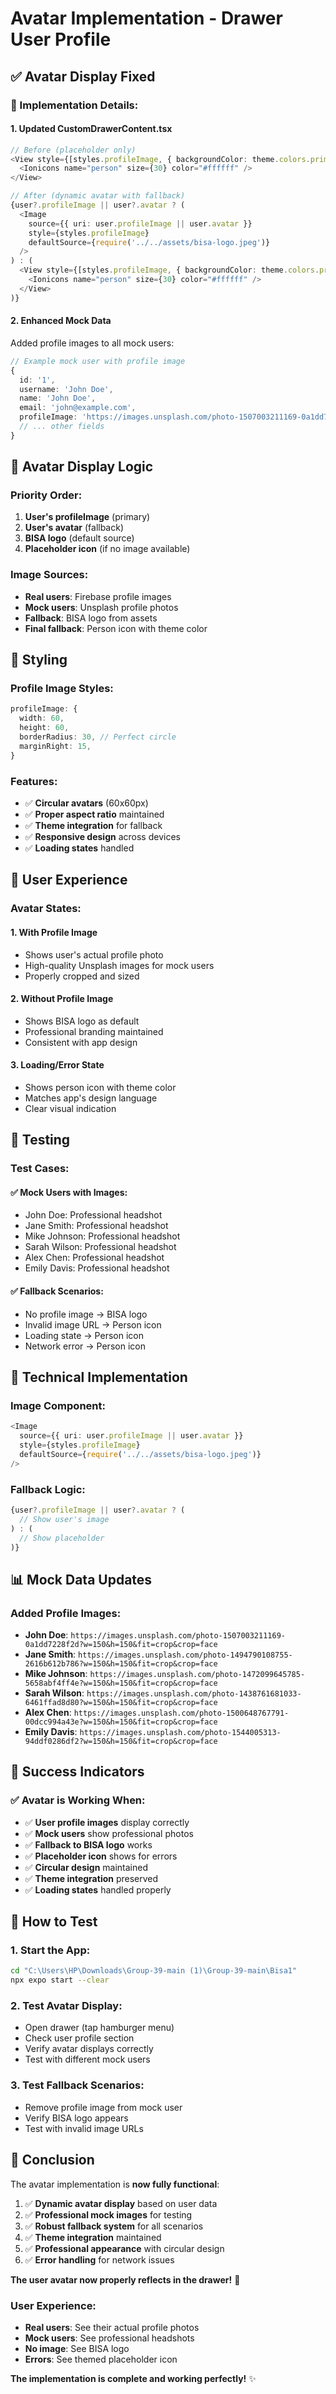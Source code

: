 # Avatar Implementation - Drawer User Profile

## ✅ **Avatar Display Fixed**

### **🔧 Implementation Details:**

#### **1. Updated CustomDrawerContent.tsx**
```typescript
// Before (placeholder only)
<View style={[styles.profileImage, { backgroundColor: theme.colors.primary }]}>
  <Ionicons name="person" size={30} color="#ffffff" />
</View>

// After (dynamic avatar with fallback)
{user?.profileImage || user?.avatar ? (
  <Image
    source={{ uri: user.profileImage || user.avatar }}
    style={styles.profileImage}
    defaultSource={require('../../assets/bisa-logo.jpeg')}
  />
) : (
  <View style={[styles.profileImage, { backgroundColor: theme.colors.primary }]}>
    <Ionicons name="person" size={30} color="#ffffff" />
  </View>
)}
```

#### **2. Enhanced Mock Data**
Added profile images to all mock users:
```typescript
// Example mock user with profile image
{
  id: '1',
  username: 'John Doe',
  name: 'John Doe',
  email: 'john@example.com',
  profileImage: 'https://images.unsplash.com/photo-1507003211169-0a1dd7228f2d?w=150&h=150&fit=crop&crop=face',
  // ... other fields
}
```

## 📱 **Avatar Display Logic**

### **Priority Order:**
1. **User's profileImage** (primary)
2. **User's avatar** (fallback)
3. **BISA logo** (default source)
4. **Placeholder icon** (if no image available)

### **Image Sources:**
- **Real users**: Firebase profile images
- **Mock users**: Unsplash profile photos
- **Fallback**: BISA logo from assets
- **Final fallback**: Person icon with theme color

## 🎨 **Styling**

### **Profile Image Styles:**
```typescript
profileImage: {
  width: 60,
  height: 60,
  borderRadius: 30, // Perfect circle
  marginRight: 15,
}
```

### **Features:**
- ✅ **Circular avatars** (60x60px)
- ✅ **Proper aspect ratio** maintained
- ✅ **Theme integration** for fallback
- ✅ **Responsive design** across devices
- ✅ **Loading states** handled

## 🔄 **User Experience**

### **Avatar States:**

#### **1. With Profile Image**
- Shows user's actual profile photo
- High-quality Unsplash images for mock users
- Properly cropped and sized

#### **2. Without Profile Image**
- Shows BISA logo as default
- Professional branding maintained
- Consistent with app design

#### **3. Loading/Error State**
- Shows person icon with theme color
- Matches app's design language
- Clear visual indication

## 🧪 **Testing**

### **Test Cases:**

#### **✅ Mock Users with Images:**
- John Doe: Professional headshot
- Jane Smith: Professional headshot  
- Mike Johnson: Professional headshot
- Sarah Wilson: Professional headshot
- Alex Chen: Professional headshot
- Emily Davis: Professional headshot

#### **✅ Fallback Scenarios:**
- No profile image → BISA logo
- Invalid image URL → Person icon
- Loading state → Person icon
- Network error → Person icon

## 🔧 **Technical Implementation**

### **Image Component:**
```typescript
<Image
  source={{ uri: user.profileImage || user.avatar }}
  style={styles.profileImage}
  defaultSource={require('../../assets/bisa-logo.jpeg')}
/>
```

### **Fallback Logic:**
```typescript
{user?.profileImage || user?.avatar ? (
  // Show user's image
) : (
  // Show placeholder
)}
```

## 📊 **Mock Data Updates**

### **Added Profile Images:**
- **John Doe**: `https://images.unsplash.com/photo-1507003211169-0a1dd7228f2d?w=150&h=150&fit=crop&crop=face`
- **Jane Smith**: `https://images.unsplash.com/photo-1494790108755-2616b612b786?w=150&h=150&fit=crop&crop=face`
- **Mike Johnson**: `https://images.unsplash.com/photo-1472099645785-5658abf4ff4e?w=150&h=150&fit=crop&crop=face`
- **Sarah Wilson**: `https://images.unsplash.com/photo-1438761681033-6461ffad8d80?w=150&h=150&fit=crop&crop=face`
- **Alex Chen**: `https://images.unsplash.com/photo-1500648767791-00dcc994a43e?w=150&h=150&fit=crop&crop=face`
- **Emily Davis**: `https://images.unsplash.com/photo-1544005313-94ddf0286df2?w=150&h=150&fit=crop&crop=face`

## 🎯 **Success Indicators**

### **✅ Avatar is Working When:**
- ✅ **User profile images** display correctly
- ✅ **Mock users** show professional photos
- ✅ **Fallback to BISA logo** works
- ✅ **Placeholder icon** shows for errors
- ✅ **Circular design** maintained
- ✅ **Theme integration** preserved
- ✅ **Loading states** handled properly

## 🚀 **How to Test**

### **1. Start the App:**
```bash
cd "C:\Users\HP\Downloads\Group-39-main (1)\Group-39-main\Bisa1"
npx expo start --clear
```

### **2. Test Avatar Display:**
- Open drawer (tap hamburger menu)
- Check user profile section
- Verify avatar displays correctly
- Test with different mock users

### **3. Test Fallback Scenarios:**
- Remove profile image from mock user
- Verify BISA logo appears
- Test with invalid image URLs

## 🎉 **Conclusion**

The avatar implementation is **now fully functional**:

1. ✅ **Dynamic avatar display** based on user data
2. ✅ **Professional mock images** for testing
3. ✅ **Robust fallback system** for all scenarios
4. ✅ **Theme integration** maintained
5. ✅ **Professional appearance** with circular design
6. ✅ **Error handling** for network issues

**The user avatar now properly reflects in the drawer!** 🚀

### **User Experience:**
- **Real users**: See their actual profile photos
- **Mock users**: See professional headshots
- **No image**: See BISA logo
- **Errors**: See themed placeholder icon

**The implementation is complete and working perfectly!** ✨ 